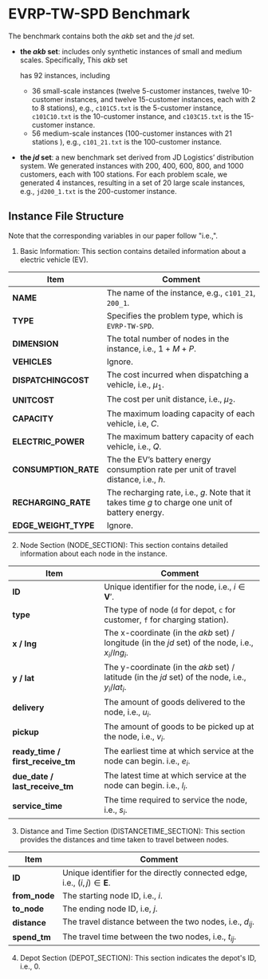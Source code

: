 # EVRP-TW-SPD Benchmark

The benchmark contains both the *akb* set and the *jd* set. 

- **the *akb* set**: includes only synthetic instances of small and medium scales. Specifically, This *akb* set

  has 92 instances, including 

  - 36 small-scale instances (twelve 5-customer instances, twelve 10-customer instances, and twelve 15-customer instances, each with 2 to 8 stations), e.g., `c101C5.txt` is the 5-customer instance,    `c101C10.txt` is the 10-customer instance, and `c103C15.txt` is the 15-customer instance.
  - 56 medium-scale instances (100-customer instances with 21 stations ), e.g., `c101_21.txt` is the 100-customer instance.

- **the *jd* set**: a new benchmark set derived from JD Logistics’ distribution system. We generated instances with 200, 400, 600, 800, and 1000 customers, each with 100 stations. For each problem scale, we generated 4 instances, resulting in a set of 20 large scale instances, e.g., `jd200_1.txt` is the 200-customer instance.

## Instance File Structure 

Note that the corresponding variables in our paper follow "i.e.,".

1. Basic Information: This section contains detailed information about a electric vehicle (EV).

| Item                 | Comment                                                      |
| -------------------- | ------------------------------------------------------------ |
| **NAME**             | The name of the instance, e.g.,  `c101_21`, `200_1`.         |
| **TYPE**             | Specifies the problem type, which is `EVRP-TW-SPD`.          |
| **DIMENSION**        | The total number of nodes in the instance, i.e., $1+M+P$.    |
| **VEHICLES**         | Ignore.                                                      |
| **DISPATCHINGCOST**  | The cost incurred when dispatching a vehicle, i.e., $\mu_1$. |
| **UNITCOST**         | The cost per unit distance, i.e., $\mu_2$.                   |
| **CAPACITY**         | The maximum loading capacity of each vehicle, i.e, $C$.      |
| **ELECTRIC_POWER**   | The maximum battery capacity of each vehicle, i.e., $Q$.     |
| **CONSUMPTION_RATE** | The the EV’s battery energy consumption rate per unit of travel distance, i.e., $h$. |
| **RECHARGING_RATE**  | The recharging rate, i.e., $g$. Note that it takes time $g$ to charge one unit of battery energy. |
| **EDGE_WEIGHT_TYPE** | Ignore.                                                      |

2. Node Section (NODE_SECTION): This section contains detailed information about each node in the instance.

| Item                              | Comment                                                      |
| --------------------------------- | ------------------------------------------------------------ |
| **ID**                            | Unique identifier for the node, i.e., $i \in \boldsymbol{V}'$. |
| **type**                          | The type of node (`d` for depot, `c` for customer, `f` for charging station). |
| **x / lng**                       | The x-coordinate (in the *akb* set) / longitude (in the *jd* set) of the node, i.e., $x_i / lng_i$. |
| **y / lat**                       | The y-coordinate (in the *akb* set) / latitude (in the *jd* set)  of the node, i.e., $y_i / lat_i$. |
| **delivery**                      | The amount of goods delivered to the node, i.e., $u_i$.      |
| **pickup**                        | The amount of goods to be picked up at the node, i.e., $v_i$. |
| **ready_time / first_receive_tm** | The earliest time at which service at the node can begin. i.e., $e_i$. |
| **due_date /  last_receive_tm**   | The latest time at which service at the node can begin. i.e., $l_i$. |
| **service_time**                  | The time required to service the node, i.e., $s_i$.          |

3. Distance and Time Section (DISTANCETIME_SECTION): This section provides the distances and time taken to travel between nodes. 

| Item          | Comment                                                      |
| ------------- | ------------------------------------------------------------ |
| **ID**        | Unique identifier for the directly connected edge, i.e., $(i, j) \in \boldsymbol{E}$. |
| **from_node** | The starting node ID, i.e., $i$.                             |
| **to_node**   | The ending node ID, i.e, $j$.                                |
| **distance**  | The travel distance between the two nodes, i.e., $d_{ij}$.   |
| **spend_tm**  | The travel time between the two nodes, i.e., $t_{ij}$.       |

4. Depot Section (DEPOT_SECTION): This section indicates the depot's ID, i.e., $0$.